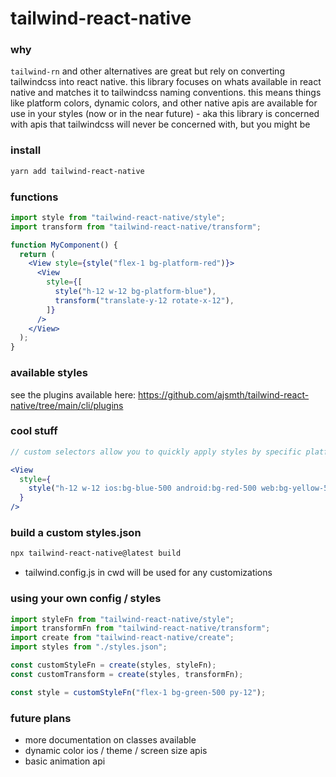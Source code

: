 # tailwind-react-native

### why

`tailwind-rn` and other alternatives are great but rely on converting tailwindcss into react native. this library focuses on whats available in react native and matches it to tailwindcss naming conventions. this means things like platform colors, dynamic colors, and other native apis are available for use in your styles (now or in the near future) - aka this library is concerned with apis that tailwindcss will never be concerned with, but you might be

### install

```bash
yarn add tailwind-react-native
```

### functions

```jsx
import style from "tailwind-react-native/style";
import transform from "tailwind-react-native/transform";

function MyComponent() {
  return (
    <View style={style("flex-1 bg-platform-red")}>
      <View
        style={[
          style("h-12 w-12 bg-platform-blue"),
          transform("translate-y-12 rotate-x-12"),
        ]}
      />
    </View>
  );
}
```

### available styles

see the plugins available here: https://github.com/ajsmth/tailwind-react-native/tree/main/cli/plugins

### cool stuff

```jsx
// custom selectors allow you to quickly apply styles by specific platform

<View
  style={
    style("h-12 w-12 ios:bg-blue-500 android:bg-red-500 web:bg-yellow-500"),
  }
/>
```

### build a custom styles.json

```bash
npx tailwind-react-native@latest build
```

- tailwind.config.js in cwd will be used for any customizations

### using your own config / styles

```jsx
import styleFn from "tailwind-react-native/style";
import transformFn from "tailwind-react-native/transform";
import create from "tailwind-react-native/create";
import styles from "./styles.json";

const customStyleFn = create(styles, styleFn);
const customTransform = create(styles, transformFn);

const style = customStyleFn("flex-1 bg-green-500 py-12");
```

### future plans

- more documentation on classes available
- dynamic color ios / theme / screen size apis
- basic animation api 
